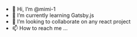 - 👋 Hi, I’m @mimi-1
- 🌱 I’m currently learning Gatsby.js
- 💞️ I’m looking to collaborate on any react project
- 📫 How to reach me ...

<!---
mimi-1/mimi-1 is a ✨ special ✨ repository because its `README.md` (this file) appears on your GitHub profile.
You can click the Preview link to take a look at your changes.
--->
